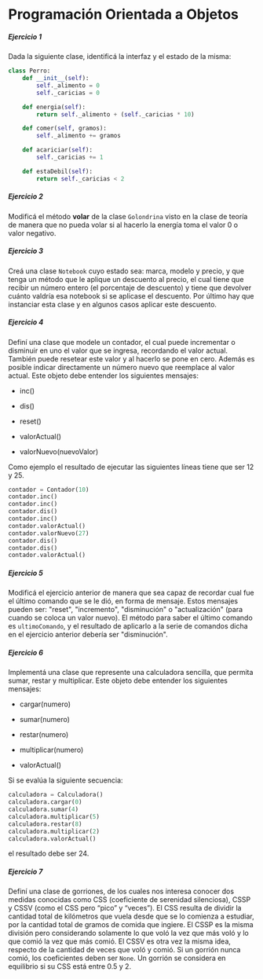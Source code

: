 # **Programación Orientada a Objetos**

##### **Ejercicio 1**
Dada la siguiente clase, identificá la interfaz y el estado de la misma:

```python
class Perro:
    def __init__(self):
        self._alimento = 0
        self._caricias = 0

    def energia(self):
        return self._alimento + (self._caricias * 10)

    def comer(self, gramos):
        self._alimento += gramos

    def acariciar(self):
        self._caricias += 1

    def estaDebil(self):
        return self._caricias < 2
```

##### **Ejercicio 2**
Modificá el método **volar** de la clase `Golondrina` visto en la clase de teoría de manera que no pueda volar si al hacerlo la energía toma el valor 0 o valor negativo.

##### **Ejercicio 3**
Creá una clase `Notebook` cuyo estado sea: marca, modelo y precio, y que tenga un método que le aplique un descuento al precio, el cual tiene que recibir un número entero (el porcentaje de descuento) y tiene que devolver cuánto valdría esa notebook si se aplicase el descuento. Por último hay que instanciar esta clase y en algunos casos aplicar este descuento.

##### **Ejercicio 4**
Definí una clase que modele un contador, el cual puede incrementar o disminuir en uno el valor que se ingresa, recordando el valor actual. También puede resetear este valor y al hacerlo se pone en cero. Además es posible indicar directamente un número nuevo que reemplace al valor actual. Este objeto debe entender los siguientes mensajes:

* inc()

* dis()

* reset()

* valorActual()

* valorNuevo(nuevoValor)

Como ejemplo el resultado de ejecutar las siguientes líneas tiene que ser 12 y 25.

```python
contador = Contador(10)
contador.inc()
contador.inc()
contador.dis()
contador.inc()
contador.valorActual()
contador.valorNuevo(27)
contador.dis()
contador.dis()
contador.valorActual()
```

##### **Ejercicio 5**
Modificá el ejercicio anterior de manera que sea capaz de recordar cual fue el último comando que se le dió, en forma de mensaje. Estos mensajes pueden ser: "reset", "incremento", "disminución" o "actualización" (para cuando se coloca un valor nuevo). El método para saber el último comando es `ultimoComando`, y el resultado de aplicarlo a la serie de comandos dicha en el ejercicio anterior debería ser "disminución".

##### **Ejercicio 6**
Implementá una clase que represente una calculadora sencilla, que permita sumar, restar y multiplicar. Este objeto debe entender los siguientes mensajes:

* cargar(numero)

* sumar(numero)

* restar(numero)

* multiplicar(numero)

* valorActual()

Si se evalúa la siguiente secuencia:

```python
calculadora = Calculadora()
calculadora.cargar(0)
calculadora.sumar(4)
calculadora.multiplicar(5)
calculadora.restar(8)
calculadora.multiplicar(2)
calculadora.valorActual()
```

el resultado debe ser 24.

##### **Ejercicio 7**
Definí una clase de gorriones, de los cuales nos interesa conocer dos medidas conocidas como CSS (coeficiente de serenidad silenciosa), CSSP y CSSV (como el CSS pero “pico” y “veces”). El CSS resulta de dividir la cantidad total de kilómetros que vuela desde que se lo comienza a estudiar, por la cantidad total de gramos de comida que ingiere. El CSSP es la misma división pero considerando solamente lo que voló la vez que más voló y lo que comió la vez que más comió. El CSSV es otra vez la misma idea, respecto de la cantidad de veces que voló y comió. Si un gorrión nunca comió, los coeficientes deben ser `None`.
Un gorrión se considera en equilibrio si su CSS está entre 0.5 y 2.


